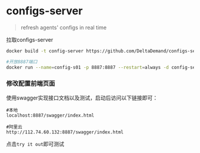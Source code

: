 # configs-server
> refresh agents' configs in real time

拉取configs-server

```bash
docker build -t config-server https://github.com/DeltaDemand/configs-server.git#main
```
```bash
#开放8887端口
docker run --name=config-s01 -p 8887:8887 --restart=always -d config-server -name=config-s01
```

### 修改配置前端页面

使用swagger实现接口文档以及测试，启动后访问以下链接即可：

```
#本地
localhost:8887/swagger/index.html

#阿里云
http://112.74.60.132:8887/swagger/index.html
```

点击`try it out`即可测试